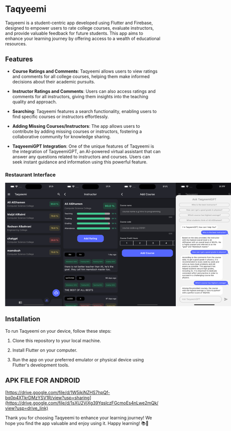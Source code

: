# Taqyeemi
Taqyeemi is a student-centric app developed using Flutter and Firebase, designed to empower users to rate college courses, evaluate instructors, and provide valuable feedback for future students. This app aims to enhance your learning journey by offering access to a wealth of educational resources.

## Features

- **Course Ratings and Comments**: Taqyeemi allows users to view ratings and comments for all college courses, helping them make informed decisions about their academic pursuits.

- **Instructor Ratings and Comments**: Users can also access ratings and comments for all instructors, giving them insights into the teaching quality and approach.

- **Searching**: Taqyeemi features a search functionality, enabling users to find specific courses or instructors effortlessly.

- **Adding Missing Courses/Instructors**: The app allows users to contribute by adding missing courses or instructors, fostering a collaborative community for knowledge sharing.
  
- **TaqyeemiGPT Integration**: One of the unique features of Taqyeemi is the integration of TaqyeemiGPT, an AI-powered virtual assistant that can answer any questions related to instructors and courses. Users can seek instant guidance and information using this powerful feature.


### Restaurant Interface

<div style="display: flex;">
  <img src="./assets/images/s1.png" height="400">
  <img src="./assets/images/s2.png" height="400">
  <img src="./assets/images/s3.png" height="400">
  <img src="./assets/images/s4.png" height="400">
</div>


## Installation

To run Taqyeemi on your device, follow these steps:

1. Clone this repository to your local machine.

2. Install Flutter on your computer.
 
3. Run the app on your preferred emulator or physical device using Flutter's development tools.

## APK FILE FOR ANDROID

[https://drive.google.com/file/d/1W5jkiNZHS7hpQf-bq0p4XTkrDMzYSV1R/view?usp=sharing](https://drive.google.com/file/d/1sXU2VjXg39YqslczFGcmoEs4nLwe2mQk/view?usp=drive_link)



Thank you for choosing Taqyeemi to enhance your learning journey! We hope you find the app valuable and enjoy using it. Happy learning! 📚🚀
